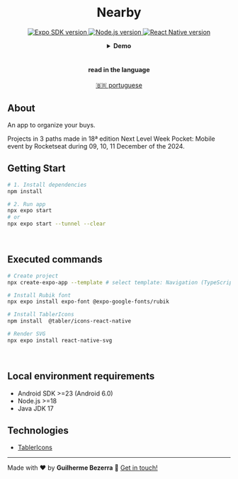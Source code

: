 <h1 align="center">
    <br>
    Nearby
</h1>

<p align="center">
  <a href="https://expo.dev">
    <img alt="Expo SDK version" src="https://img.shields.io/badge/expo--sdk-v52.0.17-blue?logo=expo&labelColor=20232A&color=5a5a5a">
  </a>

  <a href="https://nodejs.org">
    <img alt="Node.js version" src="https://img.shields.io/badge/node.js-v20.15.1-43853D?style=flat&logo=node.js&logoColor=white&labelColor=43853D&color=5a5a5a">
  </a>

  <a href="https://reactnative.dev">
    <img alt="React Native version" src="https://img.shields.io/badge/react--native-v0.76.3-blue?logo=react&labelColor=20232A&color=5a5a5a">
  </a>
</p>

<div align="center">
  <details>
  <summary><b>Demo</b></summary>
  <div style="width: 90%;">
    <img alt="app usage application demonstration" src="demo.gif" />
  </div>
  </details>
</div>

<br>

<div align="center">
  <h4 align="center">read in the language</h4>
  <a href="" hreflang="pt-br" alt="pt-br">🇧🇷 portuguese
  </a>
</div>

## About

An app to organize your buys.

Projects in 3 paths made in 18ª edition Next Level Week Pocket: Mobile event by Rocketseat during 09, 10, 11 December of the 2024.

## Getting Start

```Bash
# 1. Install dependencies
npm install

# 2. Run app
npx expo start
# or
npx expo start --tunnel --clear
```

<br>

## Executed commands

```bash
# Create project
npx create-expo-app --template # select template: Navigation (TypeScript)

# Install Rubik font
npx expo install expo-font @expo-google-fonts/rubik

# Install TablerIcons
npm install  @tabler/icons-react-native

# Render SVG
npx expo install react-native-svg
```

<br>

## Local environment requirements

- Android SDK >=23 (Android 6.0)
- Node.js >=18
- Java JDK 17

## Technologies

- [TablerIcons](https://tabler.io/icons "TablerIcons")

---

Made with ❤️ by **Guilherme Bezerra** 👋 [Get in touch!](https://www.linkedin.com/in/gbdsantos "LinkedIn - Guilherme Bezerra")